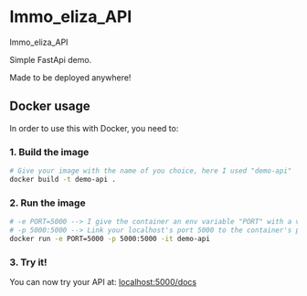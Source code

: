 # Immo_eliza_API
Immo_eliza_API

Simple FastApi demo.

Made to be deployed anywhere!

## Docker usage
In order to use this with Docker, you need to:

### 1. Build the image
```bash
# Give your image with the name of you choice, here I used "demo-api"
docker build -t demo-api .
``` 

### 2. Run the image
```bash
# -e PORT=5000 --> I give the container an env variable "PORT" with a value of 5000
# -p 5000:5000 --> Link your localhost's port 5000 to the container's port 5000
docker run -e PORT=5000 -p 5000:5000 -it demo-api
```

### 3. Try it!
You can now try your API at: [localhost:5000/docs](http://localhost:5000/docs)

